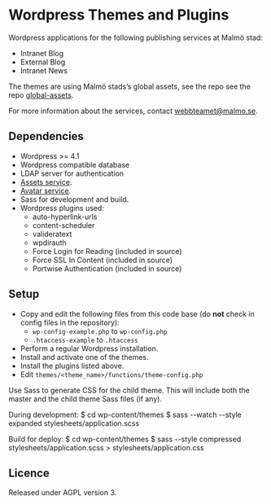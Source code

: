 # Wordpress Themes and Plugins

Wordpress applications for the following publishing services at Malmö stad:
* Intranet Blog
* External Blog
* Intranet News

The themes are using Malmö stads’s global assets, see the repo see the repo [global-assets](https://github.com/malmostad/global-assets).

For more information about the services, contact webbteamet@malmo.se.

## Dependencies
* Wordpress >= 4.1
* Wordpress compatible database
* LDAP server for authentication
* [Assets service](https://github.com/malmostad/intranet-assets).
* [Avatar service](https://github.com/malmostad/intranet-dashboard/wiki/Avatar-Service-API-v1).
* Sass for development and build.
* Wordpress plugins used:
  * auto-hyperlink-urls
  * content-scheduler
  * valideratext
  * wpdirauth
  * Force Login for Reading (included in source)
  * Force SSL In Content (included in source)
  * Portwise Authentication (included in source)

## Setup
* Copy and edit the following files from this code base (do __not__ check in config files in the repository):
  * `wp-config-example.php` to `wp-config.php`
  * `.htaccess-example` to `.htaccess`
* Perform a regular Wordpress installation.
* Install and activate one of the themes.
* Install the plugins listed above.
* Edit `themes/<theme_name>/functions/theme-config.php`

Use Sass to generate CSS for the child theme. This will include both the master and the child theme Sass files (if any).

During development:
  $ cd wp-content/themes
  $ sass --watch --style expanded <child-theme>stylesheets/application.scss

Build for deploy:
  $ cd wp-content/themes
  $ sass --style compressed  <child-theme>stylesheets/application.scss > <child-theme>stylesheets/application.css

## Licence
Released under AGPL version 3.
